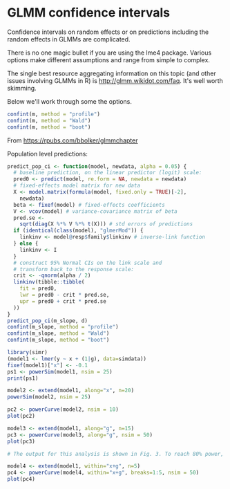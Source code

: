 
GLMM confidence intervals
=========================

Confidence intervals on random effects or on predictions including the random effects in GLMMs are complicated.

There is no one magic bullet if you are using the lme4 package. Various options make different assumptions and range from simple to complex.

The single best resource aggregating information on this topic (and other issues involving GLMMs in R) is <http://glmm.wikidot.com/faq>. It's well worth skimming.

Below we'll work through some the options.

``` r
confint(m, method = "profile")
confint(m, method = "Wald")
confint(m, method = "boot")
```

From <https://rpubs.com/bbolker/glmmchapter>

Population level predictions:

``` r
predict_pop_ci <- function(model, newdata, alpha = 0.05) {
  # baseline prediction, on the linear predictor (logit) scale:
  pred0 <- predict(model, re.form = NA, newdata = newdata)
  # fixed-effects model matrix for new data
  X <- model.matrix(formula(model, fixed.only = TRUE)[-2],
    newdata)
  beta <- fixef(model) # fixed-effects coefficients
  V <- vcov(model) # variance-covariance matrix of beta
  pred.se <-
    sqrt(diag(X %*% V %*% t(X))) # std errors of predictions
  if (identical(class(model), "glmerMod")) {
    linkinv <- model@resp$family$linkinv # inverse-link function
  } else {
    linkinv <- I
  }
  # construct 95% Normal CIs on the link scale and
  # transform back to the response scale:
  crit <- -qnorm(alpha / 2)
  linkinv(tibble::tibble(
    fit = pred0,
    lwr = pred0 - crit * pred.se,
    upr = pred0 + crit * pred.se
  ))
}
predict_pop_ci(m_slope, d)
confint(m_slope, method = "profile")
confint(m_slope, method = "Wald")
confint(m_slope, method = "boot")
```

``` r
library(simr)
(model1 <- lmer(y ~ x + (1|g), data=simdata))
fixef(model1)["x"] <- -0.1
ps1 <- powerSim(model1, nsim = 25)
print(ps1)

model2 <- extend(model1, along="x", n=20)
powerSim(model2, nsim = 25)

pc2 <- powerCurve(model2, nsim = 10)
plot(pc2)

model3 <- extend(model1, along="g", n=15) 
pc3 <- powerCurve(model3, along="g", nsim = 50) 
plot(pc3)

# The output for this analysis is shown in Fig. 3. To reach 80% power, we would need at least 11 sites.

model4 <- extend(model1, within="x+g", n=5)
pc4 <- powerCurve(model4, within="x+g", breaks=1:5, nsim = 50)
plot(pc4)
```
